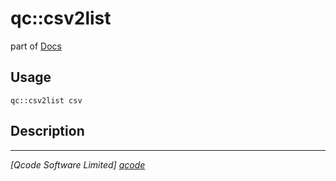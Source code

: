 qc::csv2list
============

part of [Docs](.)

Usage
-----
`qc::csv2list csv`

Description
-----------


----------------------------------
*[Qcode Software Limited] [qcode]*

[qcode]: www.qcode.co.uk "Qcode Software"
